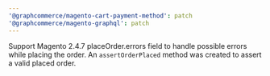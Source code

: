 ```yaml
---
'@graphcommerce/magento-cart-payment-method': patch
'@graphcommerce/magento-graphql': patch
---
```


Support Magento 2.4.7 placeOrder.errors field to handle possible errors while placing the order. An `assertOrderPlaced` method was created to assert a valid placed order.
